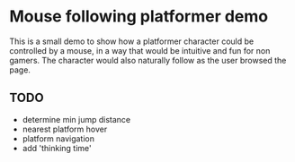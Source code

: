 Mouse following platformer demo
===============================

This is a small demo to show how a platformer character could be controlled by a mouse, in a way that would be intuitive and fun for non gamers. The character would also naturally follow as the user browsed the page.


## TODO

- determine min jump distance
- nearest platform hover
- platform navigation
- add 'thinking time'
